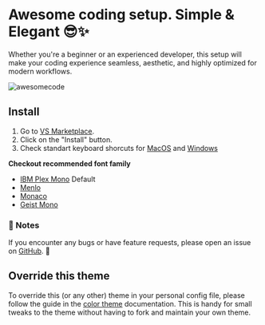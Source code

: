 # Awesome coding setup. Simple & Elegant 😎✨ 

Whether you're a beginner or an experienced developer, this setup will make your coding experience seamless, aesthetic, and highly optimized for modern workflows.

![awesomecode](https://github.com/ekovegeance/vngne-theme/blob/main/awesomecode.png?raw=true)
## Install

1. Go to [VS Marketplace](https://marketplace.visualstudio.com/items?itemName=ekovegeance.awesomecode).
2. Click on the "Install" button.
3. Check standart keyboard shorcuts for [MacOS](https://code.visualstudio.com/shortcuts/keyboard-shortcuts-macos.pdf) and [Windows](https://code.visualstudio.com/shortcuts/keyboard-shortcuts-macos.pdf)

**Checkout recommended font family**
- [IBM Plex Mono](https://fonts.google.com/specimen/IBM+Plex+Mono) Default
- [Menlo](https://font.download/font/menlo)
- [Monaco](https://font.download/font/monaco)
- [Geist Mono](https://fonts.google.com/specimen/Geist+Mono)

### 📝 Notes  
If you encounter any bugs or have feature requests, please open an issue on [GitHub](https://github.com/ekovegeance/awesomecode/issues). 🚀  

## Override this theme

To override this (or any other) theme in your personal config file, please follow the guide in the [color theme](https://code.visualstudio.com/api/extension-guides/color-theme) documentation. This is handy for small tweaks to the theme without having to fork and maintain your own theme. 
